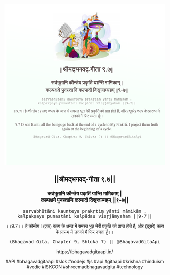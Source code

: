 <img src="../../asset/BG_9_7.png"/>
<center><h2>||श्रीमद्‍भगवद्‍-गीता ९.७||</h2>
<h3>सर्वभूतानि कौन्तेय प्रकृतिं यान्ति मामिकाम् |<br/>कल्पक्षये पुनस्तानि कल्पादौ विसृजाम्यहम् ||९-७||</h3>
<pre>sarvabhūtāni kaunteya prakṛtiṃ yānti māmikām .<br/>kalpakṣaye punastāni kalpādau visṛjāmyaham ||9-7||</pre>
<p>।।9.7।। हे कौन्तेय ! (एक) कल्प के अन्त में समस्त भूत मेरी प्रकृति को प्राप्त होते हैं; और (दूसरे) कल्प के प्रारम्भ में उनको मैं फिर रचता हूँ।।</p>
<pre>(Bhagavad Gita, Chapter 9, Shloka 7) || @BhagavadGitaApi</pre><p>https://bhagavadgitaapi.in/</p><p>#API #bhagavadgitaapi #slok #nodejs #js #api #gitaapi #krishna #hinduism #vedic #ISKCON #shreemadbhagavadgita #technology</p></center>